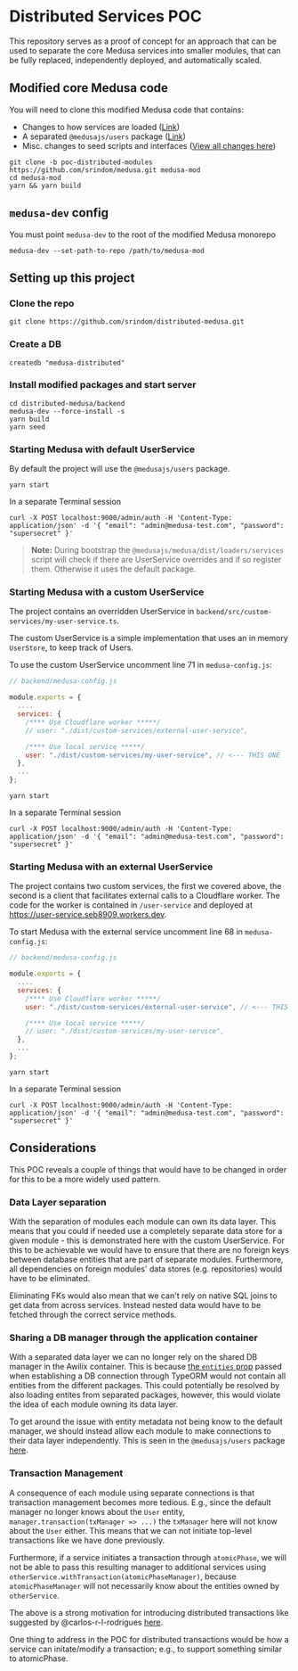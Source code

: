 # Distributed Services POC

This repository serves as a proof of concept for an approach that can be used to separate the core Medusa services into smaller modules, that can be fully replaced, independently deployed, and automatically scaled.

## Modified core Medusa code

You will need to clone this modified Medusa code that contains:

- Changes to how services are loaded ([Link](https://github.com/srindom/medusa/blob/poc-distributed-modules/packages/medusa/src/loaders/services.ts#L15))
- A separated `@medusajs/users` package ([Link](https://github.com/srindom/medusa/tree/poc-distributed-modules/packages/users))
- Misc. changes to seed scripts and interfaces ([View all changes here](https://github.com/srindom/medusa/commit/db2f2434ba3b3f0cc556bbaae8508df0c135fc98))

```
git clone -b poc-distributed-modules https://github.com/srindom/medusa.git medusa-mod
cd medusa-mod
yarn && yarn build
```

## `medusa-dev` config

You must point `medusa-dev` to the root of the modified Medusa monorepo

```
medusa-dev --set-path-to-repo /path/to/medusa-mod
```

## Setting up this project

### Clone the repo

```
git clone https://github.com/srindom/distributed-medusa.git
```

### Create a DB

```
createdb "medusa-distributed"
```

### Install modified packages and start server

```
cd distributed-medusa/backend
medusa-dev --force-install -s
yarn build
yarn seed
```

### Starting Medusa with default UserService

By default the project will use the `@medusajs/users` package.

```
yarn start
```

In a separate Terminal session

```
curl -X POST localhost:9000/admin/auth -H 'Content-Type: application/json' -d '{ "email": "admin@medusa-test.com", "password": "supersecret" }'
```

> **Note:** During bootstrap the `@medusajs/medusa/dist/loaders/services` script will check if there are UserService overrides and if so register them. Otherwise it uses the default package.

### Starting Medusa with a custom UserService

The project contains an overridden UserService in `backend/src/custom-services/my-user-service.ts`.

The custom UserService is a simple implementation that uses an in memory `UserStore`, to keep track of Users.

To use the custom UserService uncomment line 71 in `medusa-config.js`:

```js
// backend/medusa-config.js

module.exports = {
  ....
  services: {
    /**** Use Cloudflare worker *****/
    // user: "./dist/custom-services/external-user-service",

    /**** Use local service *****/
    user: "./dist/custom-services/my-user-service", // <--- THIS ONE
  },
  ...
};
```

```
yarn start
```

In a separate Terminal session

```
curl -X POST localhost:9000/admin/auth -H 'Content-Type: application/json' -d '{ "email": "admin@medusa-test.com", "password": "supersecret" }'
```

### Starting Medusa with an external UserService

The project contains two custom services, the first we covered above, the second is a client that facilitates external calls to a Cloudflare worker. The code for the worker is contained in `/user-service` and deployed at https://user-service.seb8909.workers.dev.

To start Medusa with the external service uncomment line 68 in `medusa-config.js`:

```js
// backend/medusa-config.js

module.exports = {
  ....
  services: {
    /**** Use Cloudflare worker *****/
    user: "./dist/custom-services/external-user-service", // <--- THIS ONE

    /**** Use local service *****/
    // user: "./dist/custom-services/my-user-service",
  },
  ...
};
```

```
yarn start
```

In a separate Terminal session

```
curl -X POST localhost:9000/admin/auth -H 'Content-Type: application/json' -d '{ "email": "admin@medusa-test.com", "password": "supersecret" }'
```

## Considerations

This POC reveals a couple of things that would have to be changed in order for this to be a more widely used pattern.

### Data Layer separation

With the separation of modules each module can own its data layer. This means that you could if needed use a completely separate data store for a given module - this is demonstrated here with the custom UserService. For this to be achievable we would have to ensure that there are no foreign keys between database entities that are part of separate modules. Furthermore, all dependencies on foreign modules' data stores (e.g. repositories) would have to be eliminated.

Eliminating FKs would also mean that we can't rely on native SQL joins to get data from across services. Instead nested data would have to be fetched through the correct service methods.

### Sharing a DB manager through the application container

With a separated data layer we can no longer rely on the shared DB manager in the Awilix container. This is because [the `entities` prop](https://github.com/srindom/medusa/blob/poc-distributed-modules/packages/medusa/src/loaders/database.ts#L22) passed when establishing a DB connection through TypeORM would not contain all entities from the different packages. This could potentially be resolved by also loading entites from separated packages, however, this would violate the idea of each module owning its data layer.

To get around the issue with entity metadata not being know to the default manager, we should instead allow each module to make connections to their data layer independently. This is seen in the `@medusajs/users` package [here](https://github.com/srindom/medusa/blob/poc-distributed-modules/packages/users/src/services/user.ts#L63).

### Transaction Management

A consequence of each module using separate connections is that transaction management becomes more tedious. E.g., since the default manager no longer knows about the `User` entity, `manager.transaction(txManager => ...)` the `txManager` here will not know about the `User` either. This means that we can not initiate top-level transactions like we have done previously.

Furthermore, if a service initiates a transaction through `atomicPhase`, we will not be able to pass this resulting manager to additional services using `otherService.withTransaction(atomicPhaseManager)`, because `atomicPhaseManager` will not necessarily know about the entities owned by `otherService`.

The above is a strong motivation for introducing distributed transactions like suggested by @carlos-r-l-rodrigues [here](https://gist.github.com/carlos-r-l-rodrigues/1aa0c9a21911200dc211bf2799777fd6).

One thing to address in the POC for distributed transactions would be how a service can initate/modify a transaction; e.g., to support something similar to atomicPhase.
